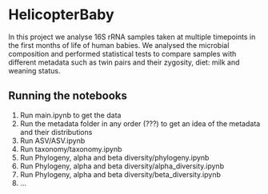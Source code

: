 # HelicopterBaby

In this project we analyse 16S rRNA samples taken at multiple timepoints in the first months of life of human babies.
We analysed the microbial composition and performed statistical tests to compare samples with different metadata such as twin pairs and their zygosity, diet: milk and weaning status. 

## Running the notebooks
1. Run main.ipynb to get the data
2. Run the metadata folder in any order (???) to get an idea of the metadata and their distributions
3. Run ASV/ASV.ipynb
4. Run taxonomy/taxonomy.ipynb
5. Run Phylogeny, alpha and beta diversity/phylogeny.ipynb
6. Run  Phylogeny, alpha and beta diversity/alpha_diversity.ipynb
7. Run  Phylogeny, alpha and beta diversity/beta_diversity.ipynb
8. ...
